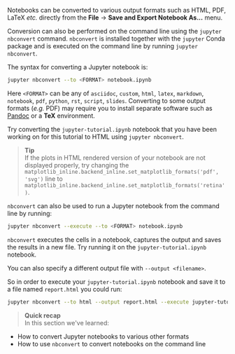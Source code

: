 Notebooks can be converted to various output formats such as HTML, PDF, LaTeX
*etc.* directly from the **File** -> **Save and Export Notebook As...** menu.

Conversion can also be performed on the command line using the `jupyter nbconvert`
command. `nbconvert` is installed together with the `jupyter` Conda
package and is executed on the command line by running `jupyter nbconvert`.

The syntax for converting a Jupyter notebook is:

```bash
jupyter nbconvert --to <FORMAT> notebook.ipynb
```

Here `<FORMAT>` can be any of `asciidoc`, `custom`, `html`, `latex`, `markdown`,
`notebook`, `pdf`, `python`, `rst`, `script`, `slides`. Converting to some
output formats (*e.g.* PDF) may require you to install separate software such
as [Pandoc](https://pandoc.org/) or a **TeX** environment.

Try converting the `jupyter-tutorial.ipynb` notebook that you have been working
on for this tutorial to HTML using `jupyter nbconvert`.

> **Tip** <br>
> If the plots in HTML rendered version of your notebook are not displayed
> properly, try changing the `matplotlib_inline.backend_inline.set_matplotlib_formats('pdf', 'svg')`
> line to `matplotlib_inline.backend_inline.set_matplotlib_formats('retina')`.

`nbconvert` can also be used to run a Jupyter notebook from the command line
by running:

```bash
jupyter nbconvert --execute --to <FORMAT> notebook.ipynb
```

`nbconvert` executes the cells in a notebook, captures the output and saves the
results in a new file. Try running it on the `jupyter-tutorial.ipynb` notebook.

You can also specify a different output file with `--output <filename>`.

So in order to execute your `jupyter-tutorial.ipynb` notebook and save it to a file
named `report.html` you could run:

```bash
jupyter nbconvert --to html --output report.html --execute jupyter-tutorial.ipynb
```

> **Quick recap** <br>
> In this section we've learned:
>
- How to convert Jupyter notebooks to various other formats
- How to use `nbconvert` to convert notebooks on the command line
